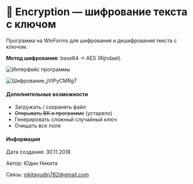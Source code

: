 # 🔐 Encryption — шифрование текста с ключом

Программа на WinForms для шифрования и дешифрования текста с ключом.

__Метод шифрования:__ base64 -> AES (Rijndael).

![Интерфейс программы](https://user-images.githubusercontent.com/36636599/145891339-71cd9957-d54c-4009-89f2-c4833afeee1f.png)

![Шифрование_jVtPyCMRg7](https://user-images.githubusercontent.com/36636599/145891587-42ecafb0-d279-4cb4-a5f8-48d825f47245.png)

#### Дополнительные возможности
* Загружать / сохранять файл
* ~~Открывать ВК в программе~~ (устарело)
* Генерировать сложный случайный ключ
* Очищать все поля

#### Информация

Дата создания: 30.11.2018

Автор: Юдин Никита

Связь: nikitayudin782@gmail.com
